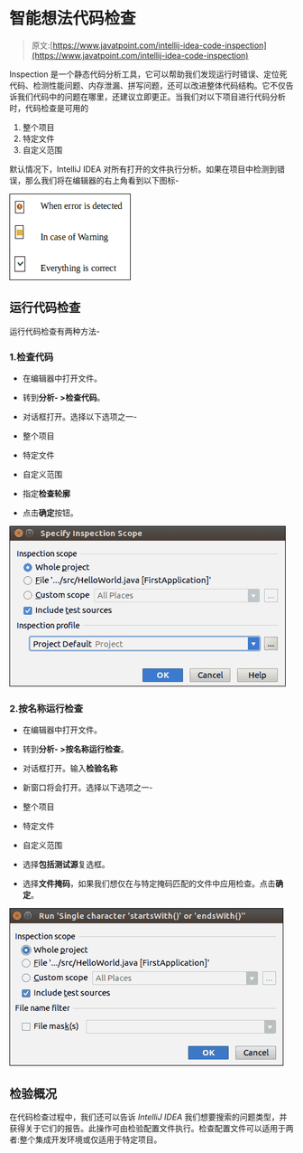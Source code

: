 # 智能想法代码检查

> 原文:[https://www.javatpoint.com/intellij-idea-code-inspection](https://www.javatpoint.com/intellij-idea-code-inspection)

Inspection 是一个静态代码分析工具，它可以帮助我们发现运行时错误、定位死代码、检测性能问题、内存泄漏、拼写问题，还可以改进整体代码结构。它不仅告诉我们代码中的问题在哪里，还建议立即更正。当我们对以下项目进行代码分析时，代码检查是可用的

1.  整个项目
2.  特定文件
3.  自定义范围

默认情况下，IntelliJ IDEA 对所有打开的文件执行分析。如果在项目中检测到错误，那么我们将在编辑器的右上角看到以下图标-

![IntelliJ IDEA Code Inspection](img/df3884d9e9cc162c27ea702ecc10b1ff.png)

## 运行代码检查

运行代码检查有两种方法-

### 1.检查代码

*   在编辑器中打开文件。
*   转到**分析- >检查代码**。
*   对话框打开。选择以下选项之一-

*   整个项目
*   特定文件
*   自定义范围

*   指定**检查轮廓**
*   点击**确定**按钮。

![IntelliJ IDEA Code Inspection](img/9acbfc1dd2de675df2ad9e4cfabb7873.png)

### 2.按名称运行检查

*   在编辑器中打开文件。
*   转到**分析- >按名称运行检查**。
*   对话框打开。输入**检验名称**
*   新窗口将会打开。选择以下选项之一-

*   整个项目
*   特定文件
*   自定义范围

*   选择**包括测试源**复选框。
*   选择**文件掩码**，如果我们想仅在与特定掩码匹配的文件中应用检查。点击**确定**。

![IntelliJ IDEA Code Inspection](img/b312f302b7455eefaae0b750f1550e2d.png)

## 检验概况

在代码检查过程中，我们还可以告诉 *IntelliJ IDEA* 我们想要搜索的问题类型，并获得关于它们的报告。此操作可由检验配置文件执行。检查配置文件可以适用于两者:整个集成开发环境或仅适用于特定项目。